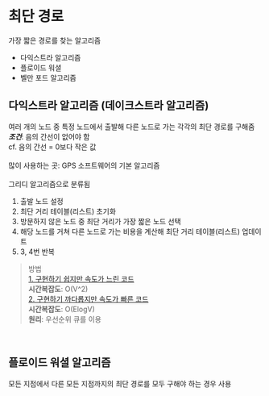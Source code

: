 # 최단 경로
가장 짧은 경로를 찾는 알고리즘
 * 다익스트라 알고리즘
 * 플로이드 워셜
 * 벨만 포드 알고리즘

## 다익스트라 알고리즘 (데이크스트라 알고리즘)
여러 개의 노드 중 특정 노드에서 출발해 다른 노드로 가는 각각의 최단 경로를 구해줌<br>
__*조건*__: 음의 간선이 없어야 함<br>
cf. 음의 간선 = 0보다 작은 값<br>
<br>
많이 사용하는 곳: GPS 소프트웨어의 기본 알고리즘<br>
<br>
그리디 알고리즘으로 분류됨

1. 출발 노드 설정
2. 최단 거리 테이블(리스트) 초기화
3. 방문하지 않은 노드 중 최단 거리가 가장 짧은 노드 선택
4. 해당 노드를 거쳐 다른 노드로 가는 비용을 계산해 최단 거리 테이블(리스트) 업데이트
5. 3, 4번 반복

> 방법<br>
> [1. 구현하기 쉽지만 속도가 느린 코드](./Easy_Dijkstra.py)<br> __시간복잡도__: O(V^2) <br>
> [2. 구현하기 까다롭지만 속도가 빠른 코드](./Diff_Dijkstra.py)<br> __시간복잡도__: O(ElogV) <br> __원리__: 우선순위 큐를 이용
<br>

## 플로이드 워셜 알고리즘
모든 지점에서 다른 모든 지점까지의 최단 경로를 모두 구해야 하는 경우 사용<br>
